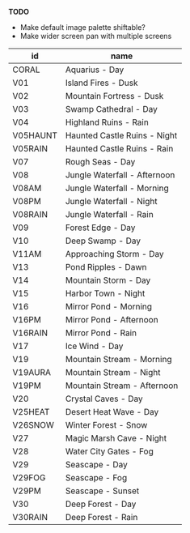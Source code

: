 **TODO**
* Make default image palette shiftable?
* Make wider screen pan with multiple screens

 | id  | name |
 |  ---  |  ---  |
 |  CORAL  |  Aquarius - Day  |
 |  V01  |  Island Fires - Dusk  |
 | V02 | Mountain Fortress - Dusk |
 | V03 | Swamp Cathedral - Day |
 | V04 | Highland Ruins - Rain |
 | V05HAUNT | Haunted Castle Ruins - Night |
 | V05RAIN | Haunted Castle Ruins - Rain |
 | V07 | Rough Seas - Day |
 | V08 | Jungle Waterfall - Afternoon |
 | V08AM | Jungle Waterfall - Morning |
 | V08PM | Jungle Waterfall - Night |
 | V08RAIN | Jungle Waterfall - Rain |
 | V09 | Forest Edge - Day |
 | V10 | Deep Swamp - Day |
 | V11AM | Approaching Storm - Day |
 | V13 | Pond Ripples - Dawn |
 | V14 | Mountain Storm - Day |
 | V15 | Harbor Town - Night |
 | V16 | Mirror Pond - Morning |
 | V16PM | Mirror Pond - Afternoon |
 | V16RAIN | Mirror Pond - Rain |
 | V17 | Ice Wind - Day |
 | V19 | Mountain Stream - Morning |
 | V19AURA | Mountain Stream - Night |
 | V19PM | Mountain Stream - Afternoon |
 | V20 | Crystal Caves - Day |
 | V25HEAT | Desert Heat Wave - Day |
 | V26SNOW | Winter Forest - Snow |
 | V27 | Magic Marsh Cave - Night |
 | V28 | Water City Gates - Fog |
 | V29 | Seascape - Day |
 | V29FOG | Seascape - Fog |
 | V29PM | Seascape - Sunset |
 | V30 | Deep Forest - Day |
 | V30RAIN | Deep Forest - Rain |